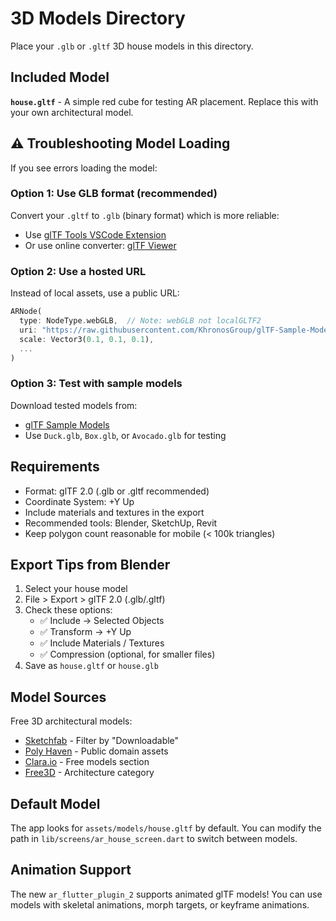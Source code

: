 # 3D Models Directory

Place your `.glb` or `.gltf` 3D house models in this directory.

## Included Model

**`house.gltf`** - A simple red cube for testing AR placement. Replace this with your own architectural model.

## ⚠️ Troubleshooting Model Loading

If you see errors loading the model:

### Option 1: Use GLB format (recommended)
Convert your `.gltf` to `.glb` (binary format) which is more reliable:
- Use [glTF Tools VSCode Extension](https://marketplace.visualstudio.com/items?itemName=cesium.gltf-vscode)
- Or use online converter: [glTF Viewer](https://gltf-viewer.donmccurdy.com/)

### Option 2: Use a hosted URL
Instead of local assets, use a public URL:
```dart
ARNode(
  type: NodeType.webGLB,  // Note: webGLB not localGLTF2
  uri: "https://raw.githubusercontent.com/KhronosGroup/glTF-Sample-Models/master/2.0/Duck/glTF-Binary/Duck.glb",
  scale: Vector3(0.1, 0.1, 0.1),
  ...
)
```

### Option 3: Test with sample models
Download tested models from:
- [glTF Sample Models](https://github.com/KhronosGroup/glTF-Sample-Models/tree/master/2.0)
- Use `Duck.glb`, `Box.glb`, or `Avocado.glb` for testing

## Requirements
- Format: glTF 2.0 (.glb or .gltf recommended)
- Coordinate System: +Y Up
- Include materials and textures in the export
- Recommended tools: Blender, SketchUp, Revit
- Keep polygon count reasonable for mobile (< 100k triangles)

## Export Tips from Blender
1. Select your house model
2. File > Export > glTF 2.0 (.glb/.gltf)
3. Check these options:
   - ✅ Include → Selected Objects
   - ✅ Transform → +Y Up
   - ✅ Include Materials / Textures
   - ✅ Compression (optional, for smaller files)
4. Save as `house.gltf` or `house.glb`

## Model Sources

Free 3D architectural models:
- [Sketchfab](https://sketchfab.com/tags/house) - Filter by "Downloadable"
- [Poly Haven](https://polyhaven.com/) - Public domain assets
- [Clara.io](https://clara.io/) - Free models section
- [Free3D](https://free3d.com/3d-models/house) - Architecture category

## Default Model

The app looks for `assets/models/house.gltf` by default. You can modify the path in `lib/screens/ar_house_screen.dart` to switch between models.

## Animation Support

The new `ar_flutter_plugin_2` supports animated glTF models! You can use models with skeletal animations, morph targets, or keyframe animations.
